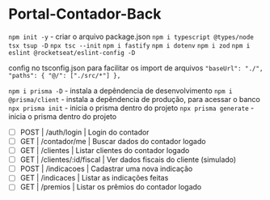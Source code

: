 # Portal-Contador-Back

``npm init -y`` - criar o arquivo package.json
``npm i typescript @types/node tsx tsup -D``
``npx tsc --init``
``npm i fastify``
``npm i dotenv``
``npm i zod``
``npm i eslint @rocketseat/eslint-config -D``

config no tsconfig.json para facilitar os import de arquivos
``"baseUrl": "./",
"paths": {
	"@/": ["./src/*"]
},``

``npm i prisma -D`` - instala a depêndencia de desenvolvimento
``npm i @prisma/client`` - instala a depêndencia de produção, para acessar o banco
``npx prisma init`` - inicia o prisma dentro do projeto
``npx prisma generate`` - inicia o prisma dentro do projeto


- [ ] POST | /auth/login | Login do contador
- [ ] GET | /contador/me | Buscar dados do contador logado
- [ ] GET | /clientes | Listar clientes do contador logado
- [ ] GET | /clientes/:id/fiscal | Ver dados fiscais do cliente (simulado)
- [ ] POST | /indicacoes | Cadastrar uma nova indicação
- [ ] GET | /indicaces | Listar as indicações feitas
- [ ] GET | /premios | Listar os prêmios do contador logado
